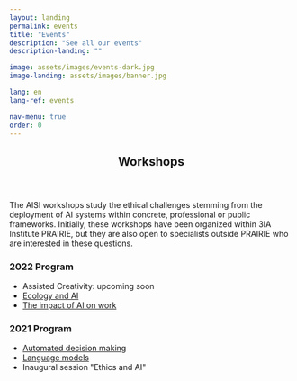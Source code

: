 ```yaml
---
layout: landing
permalink: events
title: "Events"
description: "See all our events"
description-landing: ""

image: assets/images/events-dark.jpg
image-landing: assets/images/banner.jpg

lang: en
lang-ref: events

nav-menu: true
order: 0
---
```


<div id="main">

<section id="one">
	<div class="inner">
		<header class="major">
			<h2>Workshops</h2>
		</header>
		<p>The AISI workshops study the ethical challenges stemming from the deployment of AI systems within concrete, professional or public frameworks. Initially, these workshops have been organized within 3IA Institute PRAIRIE, but they are also open to specialists outside PRAIRIE who are interested in these questions.</p>
		<h3>2022 Program</h3>
		<ul>
			<li>Assisted Creativity: upcoming soon</li>
			<li><a href="2022-ecology-en">Ecology and AI</a></li>
			<li><a href="2022-work-en">The impact of AI on work</a></li>
		</ul>
		<h3>2021 Program</h3>
    <ul>
      <li> <a href="2021-decision-en">Automated decision making</a> </li>
      <li> <a href="2021-modeles-en">Language models</a> </li>
			<li> Inaugural session "Ethics and AI" </li>
    </ul>
	</div>
</section>

</div>

